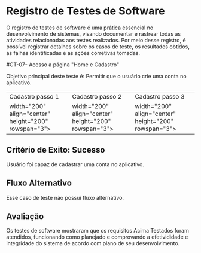 # Registro de Testes de Software

O registro de testes de software é uma prática essencial no desenvolvimento de sistemas, visando documentar e rastrear todas as atividades relacionadas aos testes realizados. Por meio desse registro, é possível registrar detalhes sobre os casos de teste, os resultados obtidos, as falhas identificadas e as ações corretivas tomadas.

#CT-07- Acesso a página "Home e Cadastro"

<tr>Objetivo principal deste teste é: Permitir que o usuário crie uma conta no aplicativo.</tr>

<table>
  <tr>
    <td>Cadastro passo 1</td>
    <td>Cadastro passo 2</td>
    <td>Cadastro passo 3</td>
  </tr>
  <tr>
    <td> width="200" align="center" height="200" rowspan="3"><src="https://github.com/ICEI-PUC-Minas-PMV-ADS/pmv-ads-2023-2-e4-proj-infra-t6-puc-banking/blob/ca34d3fe765078d931b894251ae44eedd78fca23/docs/img/RealizandoCadastro.jpeg"></td>
    <td> width="200" align="center" height="200" rowspan="3"><src= "https://github.com/ICEI-PUC-Minas-PMV-ADS/pmv-ads-2023-2-e4-proj-infra-t6-puc-banking/blob/ca34d3fe765078d931b894251ae44eedd78fca23/docs/img/Senhas.jpeg"</td>
    <td> width="200" align="center" height="200" rowspan="3"><src= "https://github.com/ICEI-PUC-Minas-PMV-ADS/pmv-ads-2023-2-e4-proj-infra-t6-puc-banking/blob/ca34d3fe765078d931b894251ae44eedd78fca23/docs/img/FimCadastro.jpeg"</td>
  </tr>
</table>

## Critério de Exito: Sucesso 

Usuário foi capaz de cadastrar uma conta no aplicativo.

## Fluxo Alternativo

Esse caso de teste não possui fluxo alternativo. 

## Avaliação

Os testes de software mostraram que os requisitos Acima Testados foram atendidos, funcionando como planejado e comprovando a efetivididade e integridade do sistema de acordo com plano de seu desenvolvimento.
